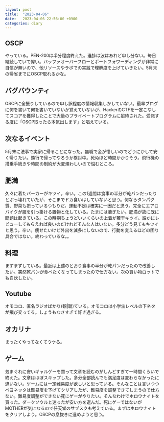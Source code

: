 ```yaml
---
layout: post
title:  "2023-04-06"
date:   2023-04-06 22:56:00 +0900
categories: diary
---
```


## OSCP
やっている。PEN-200は半分程度終えた。進捗は波はあれど申し分ない。毎日継続していて偉い。バッファオーバーフローとポートフォワーディングが非常に自信が無いので、他リソースやラボでの実践で理解度を上げていきたい。5月末の帰省までにOSCP取れるかな。

## バグバウンティ
OSCPに全振りしているので申し訳程度の情報収集しかしていない。最早ブログに何を書いて何を書いていないか覚えていないが、HackerのCTFを一定こなしてスコアを獲得したことで大量のプライベートプログラムに招待された。受諾する度に「OSCP取ったら本気出します」と唱えている。

## 次なるイベント
5月末に法事で実家に帰ることになった。無職で金が惜しいのでどうにかして安く帰りたい。鈍行で帰ってやろうか検討中。死ぬほど時間かかりそう。飛行機の搭乗手続きや時間の制約が大変煩わしいので悩むところ。

## 肥満
久々に着たパーカーがキツイ。辛い。この1週間は食事の半分が乾パンだったりとぶっ壊れていたが、そこまでドカ食いはしていないと思う。何ならタンパク質、野菜も摂っているつもりだ。運動不足は確実に一因だと思う。完全にエアロバイクが服を引っ掛ける置物と化している。たまには漕ぎたい。肥満が故に既に問題は起きている。この時期ちょうどいいくらいの上着が若干キツイ。誰かにレビューしてもらえれば良いのだけれどそんな人はいない。多分どう見てもキツイと思う。辛い。痩せたいけど外出を滅多にしないので、行動を変えるほどの困り具合ではない。終わっているな。。

## 料理
まずまずしている。最近は上述のとおり食事の半分が乾パンだったので改善したい。突然乾パンが食べたくなってしまったので仕方ない。次の買い物ロットでも自炊したい。

## Youtube
オモコロ、匿名ラジオばかり(観|聴)ている。オモコロは小学生レベルの下ネタが飛び交ってる。しょうもなさすぎて好き過ぎる。

## オカリナ
まったくやってなくてウケる。

## ゲーム
気まぐれに安いギャルゲーを買って文章を読むのがしんどすぎて一時間くらいで終えた。文章はほぼスキップした。多分全部読んでも満足度は変わらなかったに違いない。ゲームには一定難易度が欲しいと思っている。そんなことは言いつつベヨネッタは難易度を下げてクリアしたが、難易度を調整できてしまうので仕方ない。難易度調整ができない死にゲーがやりたい。そんなわけでホロウナイトを買った。ダークソウルと迷ったが安い方を選んだ。死にゲーではないがMOTHERが気になるので任天堂のサブスクも考えている。まずはホロウナイトをクリアしよう。OSCPの息抜きに進めようと思う。
